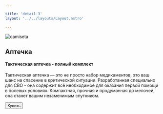 ```yaml
---

title: 'detail-3'
layout: '../../layouts/Layout.astro'

---
```


<section class='flex gap-7 justify-center items-center flex-wrap text-white px-8% py-20'>
   <img class='rounded-xl' src="/images/img3.webp" alt="camiseta" />
   <div class='flex flex-col gap-4'>
   <h2 class='text-transparent bg-clip-text bg-gradient-to-br from-indigo-600 from-10% via-primary via-30% to-green-600 font-semibold'>Аптечка</h2>
   <h4>Тактическая аптечка - полный комплект</h4>
   <p class='max-w-md'>Тактическая аптечка — это не просто набор медикаментов, это ваш шанс на спасение в критической ситуации. Разработанная специально для СВО - она содержит всё необходимое для оказания первой помощи в полевых условиях. Компактная, прочная и продуманная до мелочей, она станет вашим незаменимым спутником.</p>
   <button class='w-20 h-7 border-gray-50 border-2 rounded-md flex justify-center items-center hover:bg-blue-900 transition'
   onclick="window.location.href='https://t.me/ztmvta'">Купить</button>
   </div>
</section>

<style>
   section{
      width:100%;
      min-height: calc(100vh - 52px)
   }
</style>